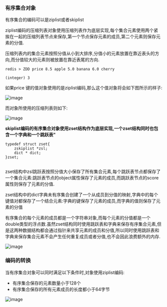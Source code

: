 
### 有序集合对象

有序集合的编码可以是ziplist或者skiplist

ziplist编码的压缩列表对象使用压缩列表作为底层实现,每个集合元素使用两个紧挨在一起的压缩列表节点来保存,第一个节点保存元素的成员,第二个元素则保存元素的分值.

压缩列表内的集合元素按照分值从小到大排序,分值小的元素放置在靠近表头的方向,而分值较大的元素则被放置在靠近表尾的方向.

```
redis > ZDD price 8.5 apple 5.0 banana 6.0 cherry

(integer) 3

```

如果price 键的值对象使用的是ziplist编码,那么这个值对象将会如下图所示的样子:


![image](http://7xpuj1.com1.z0.glb.clouddn.com/ziplist%E6%9C%89%E5%BA%8F%E9%9B%86%E5%90%88.png)

而对象所使用的压缩列表则如下:

![image](http://7xpuj1.com1.z0.glb.clouddn.com/%E5%8E%8B%E7%BC%A9%E5%88%97%E8%A1%A8%E4%B8%AD%E7%9A%84%E5%AF%B9%E8%B1%A1.png)

**skiplist编码的有序集合对象使用zset结构作为底层实现,一个zset结构同时也包含一个字典和一个跳跃表"**

```
typedef struct zset{
    zskiplist *zsl;
    dict * dict;
}zset;


```

zset结构中zsl跳跃表按照分值大小保存了所有集合元素,每个跳跃表节点都保存了一个集合元素:跳跃表节点的object属性保存了元素的成员,而跳跃表节点的score属性则保存了元素的分值.


zset结构中的dict字典未有序集合创建了一个从成员到分值的映射,字典中的每个键值对都保存了一个结合元素:字典的键保存了元素的成员,而字典的值则保存了元素的分值

有序集合的每个元素的成员都是一个字符串对象,而每个元素的分值都是一个double类型的浮点数.虽然zset结构同时使用跳跃表和字典来保存有序集合元素,但是这两种数据结构都会通过指针来共享元素的成员和分值,所以同时使用跳跃表和字典来保存集合元素不会产生任何重复成员或者分值,也不会因此浪费额外的内存.

![image](http://7xpuj1.com1.z0.glb.clouddn.com/%E6%9C%89%E5%BA%8F%E9%9B%86%E5%90%88%E5%85%83%E7%B4%A0%E6%95%B0%E6%8D%AE%E7%BB%93%E6%9E%84.png)

### 编码的转换

当有序集合对象可以同时满足以下条件时,对象使用ziplist编码:

- 有序集合保存的元素数量小于128个
- 有序集合保存的所有元素成员的长度都小于64字节

![image](http://7xpuj1.com1.z0.glb.clouddn.com/%E6%9C%89%E5%BA%8F%E9%9B%86%E5%90%88%E5%91%BD%E4%BB%A4%E7%9A%84%E5%AE%9E%E7%8E%B0.png)



